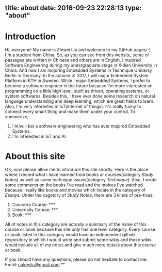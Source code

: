 title: about 
date: 2016-09-23 22:28:13 
type: "about" 
---

# Introduction
Hi, everyone! 
My name is Zhiwei Liu and welcome to my GitHub pages:-) I'm a student from China. So, as you can see from this website, some of passages are written in Chinese and others are in English. I majored Software Engineering during my undergraduate stage in Xidian University in China. And now I am mojoring Embedded Systems in Technique Universy Berlin in Germany. In the automn of 2017, I will major Embedded System Platform in KTH in Sweden. While I major Embedded Systems, I prefer to become a software engineer in the future because I'm more interested on programming on a little high level, such as driven, operating systems, or system softwares. Besides this, I have ever done some research on natural language understanding and deep learning, which are great fields to learn. Also, I'm very interested in IoT(internet of things). It's really funny to connect every smart thing and make them under your control.
To summerize, 
1. I'm(will be) a software engineering who has ever majored Embedded Systems. 
2. I'm interested in IoT and AI.

# About this site
OK, now please allow me to introduce this site shortly.
Here is the place where I record what I have learned from books or courses(category *Study Notes*) as well as some technique issues(category *Technique*). Also, I wrote some comments on the books I've read and the moives I've watched because I really like books and movies which locate in the category of *Essays*. 
Under the cagetory of *Study Notes*, there are 3 kinds of pre-fixes:
1. Coursera Course: \*\*\*
2. Univerisity Course: \*\*\*
3. Book: \*\*\*

All of notes in this category are actually a summary of the name of this course or book because this site only has one level category. Every course or book listed in this category would have an independent github respository in which I would write and submit some wikis and these wikis would include all of my notes and give much more details about this course or book.

If you should have any questions, please do not hesitate to contact me:
Email: [cokeyliu@gmail.com](cokeyliu@gmail.com) **



